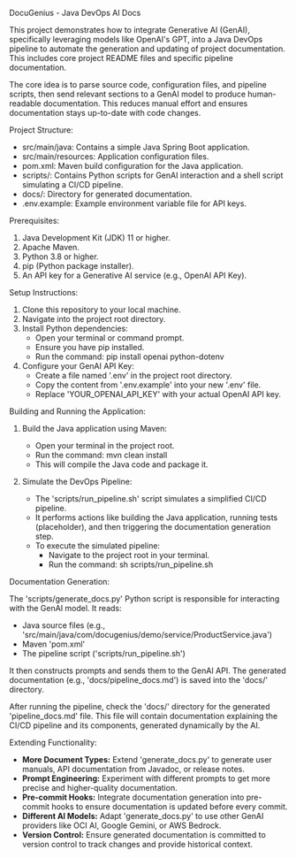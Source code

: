 DocuGenius - Java DevOps AI Docs

This project demonstrates how to integrate Generative AI (GenAI), specifically leveraging models like OpenAI's GPT, into a Java DevOps pipeline to automate the generation and updating of project documentation. This includes core project README files and specific pipeline documentation.

The core idea is to parse source code, configuration files, and pipeline scripts, then send relevant sections to a GenAI model to produce human-readable documentation. This reduces manual effort and ensures documentation stays up-to-date with code changes.

Project Structure:

*   src/main/java: Contains a simple Java Spring Boot application.
*   src/main/resources: Application configuration files.
*   pom.xml: Maven build configuration for the Java application.
*   scripts/: Contains Python scripts for GenAI interaction and a shell script simulating a CI/CD pipeline.
*   docs/: Directory for generated documentation.
*   .env.example: Example environment variable file for API keys.

Prerequisites:

1.  Java Development Kit (JDK) 11 or higher.
2.  Apache Maven.
3.  Python 3.8 or higher.
4.  pip (Python package installer).
5.  An API key for a Generative AI service (e.g., OpenAI API Key).

Setup Instructions:

1.  Clone this repository to your local machine.
2.  Navigate into the project root directory.
3.  Install Python dependencies:
    *   Open your terminal or command prompt.
    *   Ensure you have pip installed.
    *   Run the command: pip install openai python-dotenv
4.  Configure your GenAI API Key:
    *   Create a file named '.env' in the project root directory.
    *   Copy the content from '.env.example' into your new '.env' file.
    *   Replace 'YOUR_OPENAI_API_KEY' with your actual OpenAI API key.

Building and Running the Application:

1.  Build the Java application using Maven:
    *   Open your terminal in the project root.
    *   Run the command: mvn clean install
    *   This will compile the Java code and package it.

2.  Simulate the DevOps Pipeline:
    *   The 'scripts/run_pipeline.sh' script simulates a simplified CI/CD pipeline.
    *   It performs actions like building the Java application, running tests (placeholder), and then triggering the documentation generation step.
    *   To execute the simulated pipeline:
        *   Navigate to the project root in your terminal.
        *   Run the command: sh scripts/run_pipeline.sh

Documentation Generation:

The 'scripts/generate_docs.py' Python script is responsible for interacting with the GenAI model.
It reads:
*   Java source files (e.g., 'src/main/java/com/docugenius/demo/service/ProductService.java')
*   Maven 'pom.xml'
*   The pipeline script ('scripts/run_pipeline.sh')

It then constructs prompts and sends them to the GenAI API. The generated documentation (e.g., 'docs/pipeline_docs.md') is saved into the 'docs/' directory.

After running the pipeline, check the 'docs/' directory for the generated 'pipeline_docs.md' file. This file will contain documentation explaining the CI/CD pipeline and its components, generated dynamically by the AI.

Extending Functionality:

*   **More Document Types:** Extend 'generate_docs.py' to generate user manuals, API documentation from Javadoc, or release notes.
*   **Prompt Engineering:** Experiment with different prompts to get more precise and higher-quality documentation.
*   **Pre-commit Hooks:** Integrate documentation generation into pre-commit hooks to ensure documentation is updated before every commit.
*   **Different AI Models:** Adapt 'generate_docs.py' to use other GenAI providers like OCI AI, Google Gemini, or AWS Bedrock.
*   **Version Control:** Ensure generated documentation is committed to version control to track changes and provide historical context.